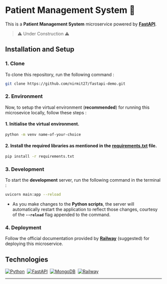 # Patient Management System 🏥

This is a **Patient Management System** microservice powered by [**FastAPI**](https://fastapi.tiangolo.com/tutorial/).
> ⚠️ Under Construction ⚠️

## Installation and Setup

### 1. Clone
To clone this repository, run the following command :
```bash
git clone https://github.com/nirmit27/fastapi-demo.git
```

### 2. Environment
Now, to setup the virtual environment (**recommended**) for running this microsevice locally, follow these steps :

#### 1. Initialise the virtual environment.
```bash
python -m venv name-of-your-choice
```

#### 2. Install the required libraries as mentioned in the [requirements.txt](./requirements.txt) file.
```bash
pip install -r requirements.txt
```

### 3. Development
To start the **development** server, run the following command in the terminal :
```bash
uvicorn main:app --reload
```

- As you make changes to the **Python scripts**, the server will automatically restart the application to reflect those changes, courtesy of the **`--reload`** flag appended to the command.

### 4. Deployment
Follow the official documentation provided by **[Railway](https://docs.railway.com/)** (suggested) for deploying this microservice.


## Technologies
[![Python](https://img.shields.io/badge/Python-3776AB?style=for-the-badge&logo=python&logoColor=white)](https://docs.python.org/)&nbsp; [![FastAPI](https://img.shields.io/badge/FastAPI-009688?style=for-the-badge&logo=fastapi&logoColor=white)](https://fastapi.tiangolo.com/)&nbsp; [![MongoDB](https://img.shields.io/badge/MongoDB-47A248?style=for-the-badge&logo=mongodb&logoColor=white)](https://docs.mongodb.com/)&nbsp; [![Railway](https://img.shields.io/badge/Railway-0B0D0E?style=for-the-badge&logo=railway&logoColor=white)](https://docs.railway.app/)

---
